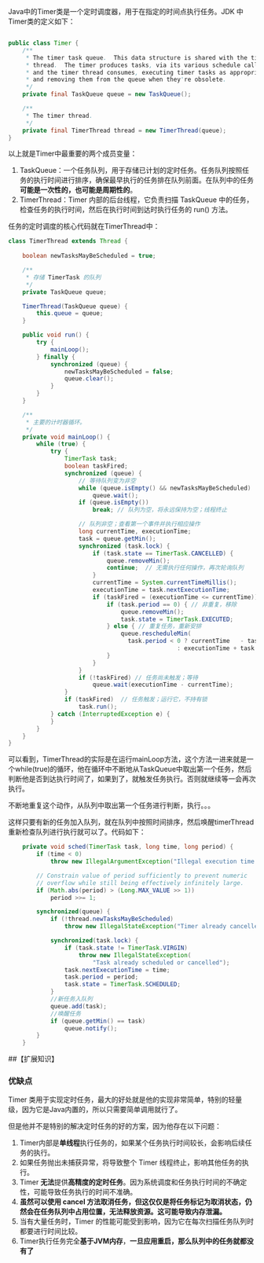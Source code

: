 Java中的Timer类是一个定时调度器，用于在指定的时间点执行任务。JDK 中Timer类的定义如下： 

```java

public class Timer {
    /**
     * The timer task queue.  This data structure is shared with the timer
     * thread.  The timer produces tasks, via its various schedule calls,
     * and the timer thread consumes, executing timer tasks as appropriate,
     * and removing them from the queue when they're obsolete.
     */
    private final TaskQueue queue = new TaskQueue();

    /**
     * The timer thread.
     */
    private final TimerThread thread = new TimerThread(queue);
}
```



以上就是Timer中最重要的两个成员变量： 

1. TaskQueue：一个任务队列，用于存储已计划的定时任务。任务队列按照任务的执行时间进行排序，确保最早执行的任务排在队列前面。在队列中的任务**可能是一次性的，也可能是周期性的**。 
2. TimerThread：Timer 内部的后台线程，它负责扫描 TaskQueue 中的任务，检查任务的执行时间，然后在执行时间到达时执行任务的 run() 方法。 

任务的定时调度的核心代码就在TimerThread中： 

```java
class TimerThread extends Thread {
   
    boolean newTasksMayBeScheduled = true;

    /**
     * 存储 TimerTask 的队列
     */
    private TaskQueue queue;

    TimerThread(TaskQueue queue) {
        this.queue = queue;
    }

    public void run() {
        try {
            mainLoop();
        } finally {
            synchronized (queue) {
                newTasksMayBeScheduled = false;
                queue.clear(); 
            }
        }
    }

    /**
     * 主要的计时器循环。 
     */
    private void mainLoop() {
        while (true) {
            try {
                TimerTask task;
                boolean taskFired;
                synchronized (queue) {
                    // 等待队列变为非空
                    while (queue.isEmpty() && newTasksMayBeScheduled)
                        queue.wait();
                    if (queue.isEmpty())
                        break; // 队列为空，将永远保持为空；线程终止

                    // 队列非空；查看第一个事件并执行相应操作
                    long currentTime, executionTime;
                    task = queue.getMin();
                    synchronized (task.lock) {
                        if (task.state == TimerTask.CANCELLED) {
                            queue.removeMin();
                            continue;  // 无需执行任何操作，再次轮询队列
                        }
                        currentTime = System.currentTimeMillis();
                        executionTime = task.nextExecutionTime;
                        if (taskFired = (executionTime <= currentTime)) {
                            if (task.period == 0) { // 非重复，移除
                                queue.removeMin();
                                task.state = TimerTask.EXECUTED;
                            } else { // 重复任务，重新安排
                                queue.rescheduleMin(
                                  task.period < 0 ? currentTime   - task.period
                                                : executionTime + task.period);
                            }
                        }
                    }
                    if (!taskFired) // 任务尚未触发；等待
                        queue.wait(executionTime - currentTime);
                }
                if (taskFired)  // 任务触发；运行它，不持有锁
                    task.run();
            } catch (InterruptedException e) {
            }
        }
    }
}

```



可以看到，TimerThread的实际是在运行mainLoop方法，这个方法一进来就是一个while(true)的循环，他在循环中不断地从TaskQueue中取出第一个任务，然后判断他是否到达执行时间了，如果到了，就触发任务执行。否则就继续等一会再次执行。  

不断地重复这个动作，从队列中取出第一个任务进行判断，执行。。。  

这样只要有新的任务加入队列，就在队列中按照时间排序，然后唤醒timerThread重新检查队列进行执行就可以了。代码如下： 

```java
	private void sched(TimerTask task, long time, long period) {
        if (time < 0)
            throw new IllegalArgumentException("Illegal execution time.");

        // Constrain value of period sufficiently to prevent numeric
        // overflow while still being effectively infinitely large.
        if (Math.abs(period) > (Long.MAX_VALUE >> 1))
            period >>= 1;

        synchronized(queue) {
            if (!thread.newTasksMayBeScheduled)
                throw new IllegalStateException("Timer already cancelled.");

            synchronized(task.lock) {
                if (task.state != TimerTask.VIRGIN)
                    throw new IllegalStateException(
                        "Task already scheduled or cancelled");
                task.nextExecutionTime = time;
                task.period = period;
                task.state = TimerTask.SCHEDULED;
            }
        	//新任务入队列
            queue.add(task);
            //唤醒任务
            if (queue.getMin() == task)
                queue.notify();
        }
    }
```



##【扩展知识】

### 优缺点

Timer 类用于实现定时任务，最大的好处就是他的实现非常简单，特别的轻量级，因为它是Java内置的，所以只需要简单调用就行了。  

但是他并不是特别的解决定时任务的好的方案，因为他存在以下问题：  

1. Timer内部是**单线程**执行任务的，如果某个任务执行时间较长，会影响后续任务的执行。 
2. 如果任务抛出未捕获异常，将导致整个 Timer 线程终止，影响其他任务的执行。 
3. Timer **无法**提供**高精度的定时任务**。因为系统调度和任务执行时间的不确定性，可能导致任务执行的时间不准确。 
4. **虽然可以使用 cancel 方法取消任务，但这仅仅是将任务标记为取消状态，仍然会在任务队列中占用位置，无法释放资源。这可能导致内存泄漏。** 
5. 当有大量任务时，Timer 的性能可能受到影响，因为它在每次扫描任务队列时都要进行时间比较。 
6. Timer执行任务完全**基于JVM内存**，**一旦应用重启，那么队列中的任务就都没有了** 